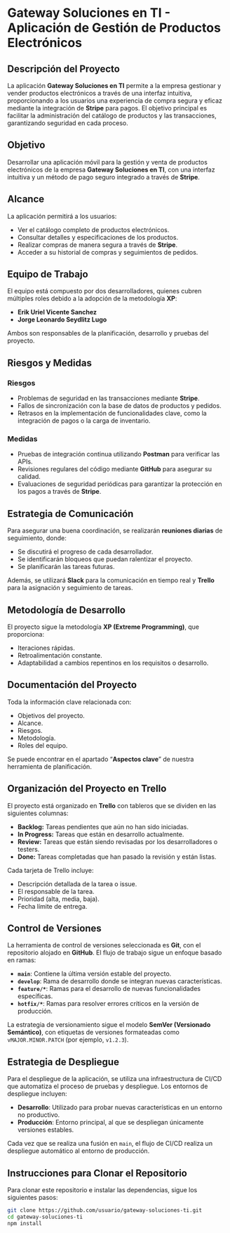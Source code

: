 # Gateway Soluciones en TI - Aplicación de Gestión de Productos Electrónicos

## Descripción del Proyecto

La aplicación **Gateway Soluciones en TI** permite a la empresa gestionar y vender productos electrónicos a través de una interfaz intuitiva, proporcionando a los usuarios una experiencia de compra segura y eficaz mediante la integración de **Stripe** para pagos. El objetivo principal es facilitar la administración del catálogo de productos y las transacciones, garantizando seguridad en cada proceso.

## Objetivo

Desarrollar una aplicación móvil para la gestión y venta de productos electrónicos de la empresa **Gateway Soluciones en TI**, con una interfaz intuitiva y un método de pago seguro integrado a través de **Stripe**.

## Alcance

La aplicación permitirá a los usuarios:
- Ver el catálogo completo de productos electrónicos.
- Consultar detalles y especificaciones de los productos.
- Realizar compras de manera segura a través de **Stripe**.
- Acceder a su historial de compras y seguimientos de pedidos.

## Equipo de Trabajo

El equipo está compuesto por dos desarrolladores, quienes cubren múltiples roles debido a la adopción de la metodología **XP**:

- **Erik Uriel Vicente Sanchez**
- **Jorge Leonardo Seydlitz Lugo**

Ambos son responsables de la planificación, desarrollo y pruebas del proyecto.

## Riesgos y Medidas

### Riesgos
- Problemas de seguridad en las transacciones mediante **Stripe**.
- Fallos de sincronización con la base de datos de productos y pedidos.
- Retrasos en la implementación de funcionalidades clave, como la integración de pagos o la carga de inventario.

### Medidas
- Pruebas de integración continua utilizando **Postman** para verificar las APIs.
- Revisiones regulares del código mediante **GitHub** para asegurar su calidad.
- Evaluaciones de seguridad periódicas para garantizar la protección en los pagos a través de **Stripe**.

## Estrategia de Comunicación

Para asegurar una buena coordinación, se realizarán **reuniones diarias** de seguimiento, donde:
- Se discutirá el progreso de cada desarrollador.
- Se identificarán bloqueos que puedan ralentizar el proyecto.
- Se planificarán las tareas futuras.

Además, se utilizará **Slack** para la comunicación en tiempo real y **Trello** para la asignación y seguimiento de tareas.

## Metodología de Desarrollo

El proyecto sigue la metodología **XP (Extreme Programming)**, que proporciona:
- Iteraciones rápidas.
- Retroalimentación constante.
- Adaptabilidad a cambios repentinos en los requisitos o desarrollo.

## Documentación del Proyecto

Toda la información clave relacionada con:
- Objetivos del proyecto.
- Alcance.
- Riesgos.
- Metodología.
- Roles del equipo.

Se puede encontrar en el apartado “**Aspectos clave**” de nuestra herramienta de planificación.

## Organización del Proyecto en Trello

El proyecto está organizado en **Trello** con tableros que se dividen en las siguientes columnas:

- **Backlog:** Tareas pendientes que aún no han sido iniciadas.
- **In Progress:** Tareas que están en desarrollo actualmente.
- **Review:** Tareas que están siendo revisadas por los desarrolladores o testers.
- **Done:** Tareas completadas que han pasado la revisión y están listas.

Cada tarjeta de Trello incluye:
- Descripción detallada de la tarea o issue.
- El responsable de la tarea.
- Prioridad (alta, media, baja).
- Fecha límite de entrega.

## Control de Versiones

La herramienta de control de versiones seleccionada es **Git**, con el repositorio alojado en **GitHub**. El flujo de trabajo sigue un enfoque basado en ramas:

- **`main`**: Contiene la última versión estable del proyecto.
- **`develop`**: Rama de desarrollo donde se integran nuevas características.
- **`feature/*`**: Ramas para el desarrollo de nuevas funcionalidades específicas.
- **`hotfix/*`**: Ramas para resolver errores críticos en la versión de producción.

La estrategia de versionamiento sigue el modelo **SemVer (Versionado Semántico)**, con etiquetas de versiones formateadas como `vMAJOR.MINOR.PATCH` (por ejemplo, `v1.2.3`).

## Estrategia de Despliegue

Para el despliegue de la aplicación, se utiliza una infraestructura de CI/CD que automatiza el proceso de pruebas y despliegue. Los entornos de despliegue incluyen:

- **Desarrollo**: Utilizado para probar nuevas características en un entorno no productivo.
- **Producción**: Entorno principal, al que se despliegan únicamente versiones estables.

Cada vez que se realiza una fusión en `main`, el flujo de CI/CD realiza un despliegue automático al entorno de producción. 

## Instrucciones para Clonar el Repositorio

Para clonar este repositorio e instalar las dependencias, sigue los siguientes pasos:

```bash
git clone https://github.com/usuario/gateway-soluciones-ti.git
cd gateway-soluciones-ti
npm install
